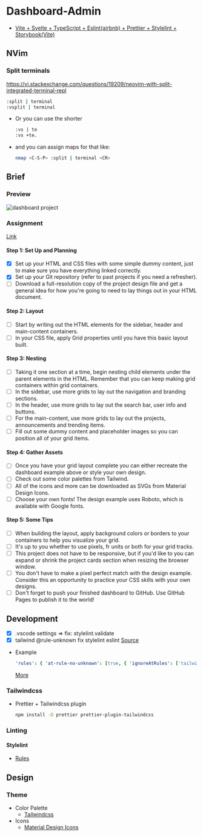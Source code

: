# Dashboard-Admin

- [Vite + Svelte + TypeScript + Eslint(airbnb) + Prettier + Stylelint + Storybook(Vite)](https://zenn.dev/warugaki/scraps/b62edf8b125f3e)

## NVim

### Split terminals

https://vi.stackexchange.com/questions/19209/neovim-with-split-integrated-terminal-repl

```sh
:split | terminal
:vsplit | terminal
```
- Or you can use the shorter 

    ```sh
    :vs | te 
    :vs +te.
    ```

- and you can assign maps for that like:
    ```sh
    nmap <C-S-P> :split | terminal <CR>
    ```

## Brief

### Preview

![dashboard project](https://cdn.statically.io/gh/TheOdinProject/curriculum/main/html_css/grid-lessons/project-dashboard/dashboard-project.png)

### Assignment

[Link](https://www.theodinproject.com/lessons/node-path-intermediate-html-and-css-admin-dashboard)

#### Step 1: Set Up and Planning

- [x] Set up your HTML and CSS files with some simple dummy content, just to make sure you have everything linked correctly.
- [x] Set up your Git repository (refer to past projects if you need a refresher).
- [ ] Download a full-resolution copy of the project design file and get a general idea for how you're going to need to lay things out in your HTML document.

#### Step 2: Layout

- [ ] Start by writing out the HTML elements for the sidebar, header and main-content containers.
- [ ] In your CSS file, apply Grid properties until you have this basic layout built.

#### Step 3: Nesting

- [ ] Taking it one section at a time, begin nesting child elements under the parent elements in the HTML. Remember that you can keep making grid containers within grid containers.
- [ ] In the sidebar, use more grids to lay out the navigation and branding sections.
- [ ] In the header, use more grids to lay out the search bar, user info and buttons.
- [ ] For the main-content, use more grids to lay out the projects, announcements and trending items.
- [ ] Fill out some dummy content and placeholder images so you can position all of your grid items.

#### Step 4: Gather Assets

- [ ] Once you have your grid layout complete you can either recreate the dashboard example above or style your own design.
- [ ] Check out some color palettes from Tailwind.
- [ ] All of the icons and more can be downloaded as SVGs from Material Design Icons.
- [ ] Choose your own fonts! The design example uses Roboto, which is available with Google fonts.

#### Step 5: Some Tips

- [ ] When building the layout, apply background colors or borders to your containers to help you visualize your grid.
- [ ] It's up to you whether to use pixels, fr units or both for your grid tracks.
- [ ] This project does not have to be responsive, but if you'd like to you can expand or shrink the project cards section when resizing the browser window.
- [ ] You don't have to make a pixel perfect match with the design example. Consider this an opportunity to practice your CSS skills with your own designs.
- [ ] Don't forget to push your finished dashboard to GitHub. Use GitHub Pages to publish it to the world!

## Development

- [x] .vscode settings => fix: stylelint.validate
- [x] tailwind @rule-unknown fix stylelint eslint [Source](https://stackoverflow.com/a/72161880)
- Example

  ```yml
  'rules': { 'at-rule-no-unknown': [true, { 'ignoreAtRules': ['tailwind'] }] }
  ```

  [More](https://github.com/tailwindlabs/tailwindcss/discussions/5258)

### Tailwindcss

- Prettier + Tailwindcss plugin

  ```sh
  npm install -D prettier prettier-plugin-tailwindcss
  ```

### Linting

#### Stylelint

- [Rules](https://stylelint.io/user-guide/rules/list/)

## Design

### Theme

- Color Palette
  - [Tailwindcss](https://tailwindcss.com/docs/customizing-colors)
- Icons
  - [Material Design Icons](https://materialdesignicons.com/)

<!--
## Recommended IDE Setup

[VS Code](https://code.visualstudio.com/) + [Svelte](https://marketplace.visualstudio.com/items?itemName=svelte.svelte-vscode).

## Need an official Svelte framework?

Check out [SvelteKit](https://github.com/sveltejs/kit#readme), which is also powered by Vite. Deploy anywhere with its serverless-first approach and adapt to various platforms, with out of the box support for TypeScript, SCSS, and Less, and easily-added support for mdsvex, GraphQL, PostCSS, Tailwind CSS, and more.

## Technical considerations

**Why use this over SvelteKit?**

- It brings its own routing solution which might not be preferable for some users.
- It is first and foremost a framework that just happens to use Vite under the hood, not a Vite app.
  `vite dev` and `vite build` wouldn't work in a SvelteKit environment, for example.

This template contains as little as possible to get started with Vite + TypeScript + Svelte, while taking into account the developer experience with regards to HMR and intellisense. It demonstrates capabilities on par with the other `create-vite` templates and is a good starting point for beginners dipping their toes into a Vite + Svelte project.

Should you later need the extended capabilities and extensibility provided by SvelteKit, the template has been structured similarly to SvelteKit so that it is easy to migrate.

**Why `global.d.ts` instead of `compilerOptions.types` inside `jsconfig.json` or `tsconfig.json`?**

Setting `compilerOptions.types` shuts out all other types not explicitly listed in the configuration. Using triple-slash references keeps the default TypeScript setting of accepting type information from the entire workspace, while also adding `svelte` and `vite/client` type information.

**Why include `.vscode/extensions.json`?**

Other templates indirectly recommend extensions via the README, but this file allows VS Code to prompt the user to install the recommended extension upon opening the project.

**Why enable `allowJs` in the TS template?**

While `allowJs: false` would indeed prevent the use of `.js` files in the project, it does not prevent the use of JavaScript syntax in `.svelte` files. In addition, it would force `checkJs: false`, bringing the worst of both worlds: not being able to guarantee the entire codebase is TypeScript, and also having worse typechecking for the existing JavaScript. In addition, there are valid use cases in which a mixed codebase may be relevant.

**Why is HMR not preserving my local component state?**

HMR state preservation comes with a number of gotchas! It has been disabled by default in both `svelte-hmr` and `@sveltejs/vite-plugin-svelte` due to its often surprising behavior. You can read the details [here](https://github.com/rixo/svelte-hmr#svelte-hmr).

If you have state that's important to retain within a component, consider creating an external store which would not be replaced by HMR.

````ts
// store.ts
// An extremely simple external store
import { writable } from 'svelte/store'
export default writable(0)
```
```` -->

